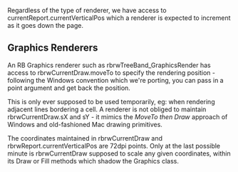 Regardless of the type of renderer, we have access to currentReport.currentVerticalPos which a renderer is expected to increment as it goes down the page.

## Graphics Renderers ##
An RB Graphics renderer such as rbrwTreeBand\_GraphicsRender has access to rbrwCurrentDraw.moveTo to specify the rendering position - following the Windows convention which we're porting, you can pass in a point argument and get back the position.

This is only ever supposed to be used temporarily, eg: when rendering adjacent lines bordering a cell. A renderer is not obliged to maintain rbrwCurrentDraw.sX and sY - it mimics the _MoveTo then Draw_ approach of Windows and old-fashioned Mac drawing primitives.

The coordinates maintained in rbrwCurrentDraw and rbrwReport.currentVerticalPos are 72dpi points. Only at the last possible minute is rbrwCurrentDraw supposed to scale any given coordinates, within its Draw or Fill methods which shadow the Graphics class.